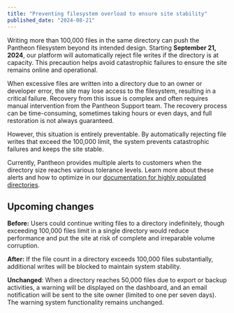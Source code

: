 ```yaml
---
title: "Preventing filesystem overload to ensure site stability"
published_date: "2024-08-21"
---
```

Writing more than 100,000 files in the same directory can push the Pantheon filesystem beyond its intended design. Starting **September 21, 2024**, our platform will automatically reject file writes if the directory is at capacity. This precaution helps avoid catastrophic failures to ensure the site remains online and operational.

When excessive files are written into a directory due to an owner or developer error, the site may lose access to the filesystem, resulting in a critical failure. Recovery from this issue is complex and often requires manual intervention from the Pantheon Support team. The recovery process can be time-consuming, sometimes taking hours or even days, and full restoration is not always guaranteed.

However, this situation is entirely preventable. By automatically rejecting file writes that exceed the 100,000 limit, the system prevents catastrophic failures and keeps the site stable.

Currently, Pantheon provides multiple alerts to customers when the directory size reaches various tolerance levels. Learn more about these alerts and how to optimize in our [documentation for highly populated directories](/guides/filesystem/large-files#highly-populated-directories).

## Upcoming changes

**Before:** Users could continue writing files to a directory indefinitely, though exceeding 100,000 files limit in a single directory would reduce performance and put the site at risk of complete and irreparable volume corruption.

**After:** If the file count in a directory exceeds 100,000 files substantially, additional writes will be blocked to maintain system stability.

**Unchanged**: When a directory reaches 50,000 files due to export or backup activities, a warning will be displayed on the dashboard, and an email notification will be sent to the site owner (limited to one per seven days). The warning system functionality remains unchanged.
